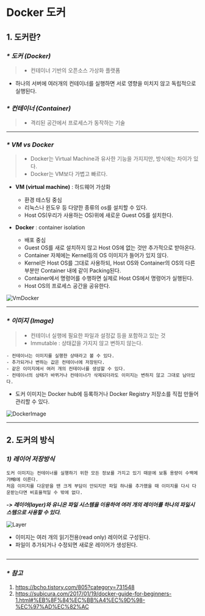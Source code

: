 # Docker 도커

## 1. 도커란?

### _* 도커 (Docker)_
> - 컨테이너 기반의 오픈소스 가상화 플랫폼
* 하나의 서버에 여러개의 컨테이너를 실행하면 서로 영향을 미치지 않고 독립적으로 실행된다.

### _* 컨테이너 (Container)_
> - 격리된 공간에서 프로세스가 동작하는 기술

---

### _* VM vs Docker_
> - Docker는 Virtual Machine과 유사한 기능을 가지지만, 방식에는 차이가 있다.  
> - Docker는 VM보다 가볍고 빠르다.

* **VM (virtual machine)** : 하드웨어 가상화
  * 환경 테스팅 중심
  * 리눅스나 윈도우 등 다양한 종류의 os를 설치할 수 있다.
  * Host OS(우리가 사용하는 OS)위에 새로운 Guest OS를 설치한다.

* **Docker** : container isolation
  * 배포 중심
  * Guest OS를 새로 설치하지 않고 Host OS에 없는 것만 추가적으로 받아온다.
  * Container 자체에는 Kernel등의 OS 이미지가 들어가 있지 않다.  
  * Kernel은 Host OS를 그대로 사용하되, Host OS와 Container의 OS의 다른 부분만 Container 내에 같이 Packing된다.
  * Container에서 명령어를 수행하면 실제로 Host OS에서 명령어가 실행된다.
  * Host OS의 프로세스 공간을 공유한다.

![VmDocker](https://subicura.com/assets/article_images/2017-01-19-docker-guide-for-beginners-1/vm-vs-docker.png "vm과 docker 비교")

---

### _* 이미지 (Image)_ 
> - 컨테이너 실행에 필요한 파일과 설정값 등을 포함하고 있는 것  
> - Immutable : 상태값을 가지지 않고 변하지 않는다.

```
- 컨테이너는 이미지를 실행한 상태라고 볼 수 있다.
- 추가되거나 변하는 값은 컨테이너에 저장된다.
- 같은 이미지에서 여러 개의 컨테이너를 생성할 수 있다.
- 컨테이너의 상태가 바뀌거나 컨테이너가 삭제되더라도 이미지는 변하지 않고 그대로 남아있다.
```
* 도커 이미지는 Docker hub에 등록하거나 Docker Registry 저장소를 직접 만들어 관리할 수 있다. 

![DockerImage](https://subicura.com/assets/article_images/2017-01-19-docker-guide-for-beginners-1/docker-image.png "도커 이미지")

---

## 2. 도커의 방식

### _1) 레이어 저장방식_
```
도커 이미지는 컨테이너를 실행하기 위한 모든 정보를 가지고 있기 때문에 보통 용량이 수백메가MB에 이른다.
처음 이미지를 다운받을 땐 크게 부담이 안되지만 파일 하나를 추가했을 때 이미지를 다시 다운받는다면 비효율적일 수 밖에 없다.
```
_**-> 레이어(layer)와 유니온 파일 시스템을 이용하여 여러 개의 레이어를 하나의 파일시스템으로 사용할 수 있다.**_

![Layer](https://subicura.com/assets/article_images/2017-01-19-docker-guide-for-beginners-1/image-layer.png "도커 레이어")

* 이미지는 여러 개의 읽기전용(read only) 레이어로 구성된다.
* 파일이 추가되거나 수정되면 새로운 레이어가 생성된다.
```

```

---

### _* 참고_
1. <https://bcho.tistory.com/805?category=731548>
1. <https://subicura.com/2017/01/19/docker-guide-for-beginners-1.html#%EB%8F%84%EC%BB%A4%EC%9D%98-%EC%97%AD%EC%82%AC>
